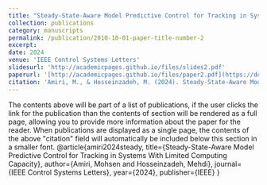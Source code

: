 ```yaml
---
title: "Steady-State-Aware Model Predictive Control for Tracking in Systems With Limited Computing Capacity"
collection: publications
category: manuscripts
permalink: /publication/2010-10-01-paper-title-number-2
excerpt: 
date: 2024
venue: 'IEEE Control Systems Letters'
slidesurl: 'http://academicpages.github.io/files/slides2.pdf'
paperurl: '[http://academicpages.github.io/files/paper2.pdf](https://doi.org/10.1109/LCSYS.2024.3370266)'
citation: 'Amiri, M., & Hosseinzadeh, M. (2024). Steady-State-Aware Model Predictive Control for Tracking in Systems With Limited Computing Capacity. IEEE Control Systems Letters.'
---
```


The contents above will be part of a list of publications, if the user clicks the link for the publication than the contents of section will be rendered as a full page, allowing you to provide more information about the paper for the reader. When publications are displayed as a single page, the contents of the above "citation" field will automatically be included below this section in a smaller font.
@article{amiri2024steady,
  title={Steady-State-Aware Model Predictive Control for Tracking in Systems With Limited Computing Capacity},
  author={Amiri, Mohsen and Hosseinzadeh, Mehdi},
  journal={IEEE Control Systems Letters},
  year={2024},
  publisher={IEEE}
}
